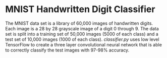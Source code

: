 # MNIST Handwritten Digit Classifier

The MNIST data set is a library of 60,000 images of handwritten digits. Each image is a 28 by 28 grayscale image of a digit 0 through 9. The data set is split into a training set of 50,000 images (5000 of each class) and a test set of 10,000 images (1000 of each class). *classifier.py* uses low level TensorFlow to create a three layer convolutional neural network that is able to correctly classify the test images with 97-98% accuracy.

